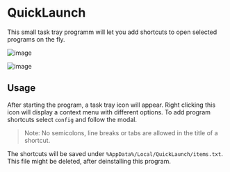 # QuickLaunch

This small task tray programm will let you add shortcuts to open selected programs on the fly.

![image](https://user-images.githubusercontent.com/36928284/188515413-37c77c47-74d5-450b-b62d-0595cb4b76be.png)

![image](https://user-images.githubusercontent.com/36928284/188515403-38ea5023-64df-437e-9bfb-d50f252175f7.png)

## Usage
After starting the program, a task tray icon will appear. Right clicking this icon will display a context menu with different options.
To add program shortcuts select `config` and follow the modal.

> Note: No semicolons, line breaks or tabs are allowed in the title of a shortcut.

The shortcuts will be saved under `%AppData%/Local/QuickLaunch/items.txt`. This file might be deleted, after deinstalling this program.
